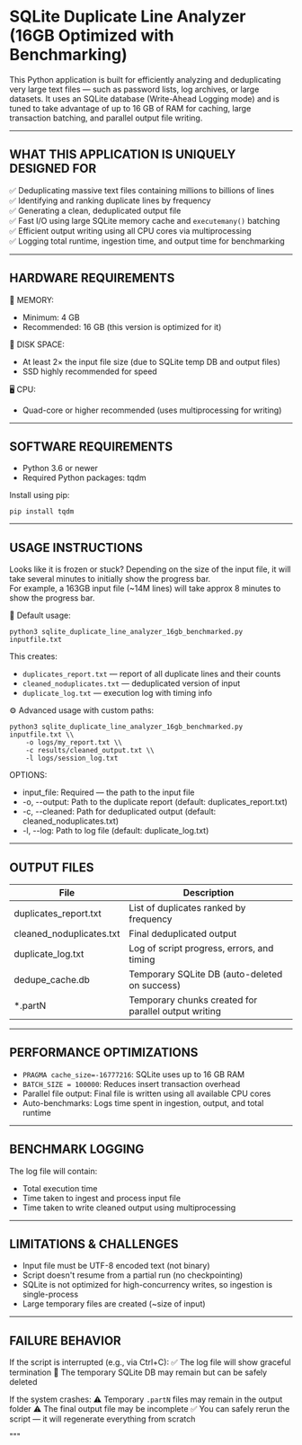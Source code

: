 SQLite Duplicate Line Analyzer (16GB Optimized with Benchmarking)
==================================================================

This Python application is built for efficiently analyzing and deduplicating very large text files — such as password lists, log archives, or large datasets. It uses an SQLite database (Write-Ahead Logging mode) and is tuned to take advantage of up to 16 GB of RAM for caching, large transaction batching, and parallel output file writing.

-------------------------------------------------------------------------------
WHAT THIS APPLICATION IS UNIQUELY DESIGNED FOR
-------------------------------------------------------------------------------

✅ Deduplicating massive text files containing millions to billions of lines  
✅ Identifying and ranking duplicate lines by frequency  
✅ Generating a clean, deduplicated output file  
✅ Fast I/O using large SQLite memory cache and `executemany()` batching  
✅ Efficient output writing using all CPU cores via multiprocessing  
✅ Logging total runtime, ingestion time, and output time for benchmarking

-------------------------------------------------------------------------------
HARDWARE REQUIREMENTS
-------------------------------------------------------------------------------

🧠 MEMORY:
- Minimum: 4 GB
- Recommended: 16 GB (this version is optimized for it)

💽 DISK SPACE:
- At least 2× the input file size (due to SQLite temp DB and output files)
- SSD highly recommended for speed

🖥️ CPU:
- Quad-core or higher recommended (uses multiprocessing for writing)

-------------------------------------------------------------------------------
SOFTWARE REQUIREMENTS
-------------------------------------------------------------------------------

- Python 3.6 or newer
- Required Python packages:
    tqdm

Install using pip:

    pip install tqdm

-------------------------------------------------------------------------------
USAGE INSTRUCTIONS
-------------------------------------------------------------------------------

Looks like it is frozen or stuck?
Depending on the size of the input file, it will take several minutes to initially show the progress bar.  
For example, a 163GB input file (~14M lines) will take approx 8 minutes to show the progress bar.

🔧 Default usage:

    python3 sqlite_duplicate_line_analyzer_16gb_benchmarked.py inputfile.txt

This creates:
- `duplicates_report.txt` — report of all duplicate lines and their counts
- `cleaned_noduplicates.txt` — deduplicated version of input
- `duplicate_log.txt` — execution log with timing info

⚙️ Advanced usage with custom paths:

    python3 sqlite_duplicate_line_analyzer_16gb_benchmarked.py inputfile.txt \\
        -o logs/my_report.txt \\
        -c results/cleaned_output.txt \\
        -l logs/session_log.txt

OPTIONS:
- input_file: Required — the path to the input file
- -o, --output: Path to the duplicate report (default: duplicates_report.txt)
- -c, --cleaned: Path for deduplicated output (default: cleaned_noduplicates.txt)
- -l, --log: Path to log file (default: duplicate_log.txt)

-------------------------------------------------------------------------------
OUTPUT FILES
-------------------------------------------------------------------------------

| File                     | Description                                           |
|--------------------------|-------------------------------------------------------|
| duplicates_report.txt    | List of duplicates ranked by frequency               |
| cleaned_noduplicates.txt | Final deduplicated output                            |
| duplicate_log.txt        | Log of script progress, errors, and timing           |
| dedupe_cache.db          | Temporary SQLite DB (auto-deleted on success)        |
| *.partN                  | Temporary chunks created for parallel output writing |

-------------------------------------------------------------------------------
PERFORMANCE OPTIMIZATIONS
-------------------------------------------------------------------------------

- `PRAGMA cache_size=-16777216`: SQLite uses up to 16 GB RAM
- `BATCH_SIZE = 100000`: Reduces insert transaction overhead
- Parallel file output: Final file is written using all available CPU cores
- Auto-benchmarks: Logs time spent in ingestion, output, and total runtime

-------------------------------------------------------------------------------
BENCHMARK LOGGING
-------------------------------------------------------------------------------

The log file will contain:
- Total execution time
- Time taken to ingest and process input file
- Time taken to write cleaned output using multiprocessing

-------------------------------------------------------------------------------
LIMITATIONS & CHALLENGES
-------------------------------------------------------------------------------

- Input file must be UTF-8 encoded text (not binary)
- Script doesn't resume from a partial run (no checkpointing)
- SQLite is not optimized for high-concurrency writes, so ingestion is single-process
- Large temporary files are created (~size of input)

-------------------------------------------------------------------------------
FAILURE BEHAVIOR
-------------------------------------------------------------------------------

If the script is interrupted (e.g., via Ctrl+C):
✅ The log file will show graceful termination
🧹 The temporary SQLite DB may remain but can be safely deleted

If the system crashes:
⚠️ Temporary `.partN` files may remain in the output folder
⚠️ The final output file may be incomplete
✅ You can safely rerun the script — it will regenerate everything from scratch

"""
